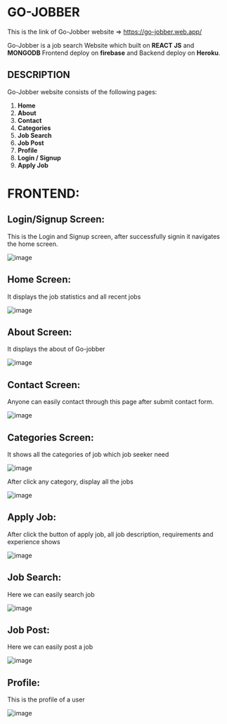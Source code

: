 # GO-JOBBER

This is the link of Go-Jobber website => https://go-jobber.web.app/

Go-Jobber is a job search Website which built on **REACT JS** and **MONGODB**
Frontend deploy on **firebase** and Backend deploy on **Heroku**.

## DESCRIPTION
Go-Jobber website consists of the following pages:
1.	**Home**
2.	**About**
3.	**Contact**
4.	**Categories**
5.	**Job Search**
6.	**Job Post**
7.	**Profile**
8.	**Login / Signup**
9.	**Apply Job**


# FRONTEND:

## Login/Signup Screen:
This is the Login and Signup screen, after successfully signin it navigates the home screen.

![image](https://user-images.githubusercontent.com/64039135/188195776-19b39377-1bec-4016-adac-8bf0930ea664.png)


## Home Screen:
It displays the job statistics and all recent jobs

![image](https://user-images.githubusercontent.com/64039135/187977590-066b01d0-10b8-4115-9385-e52551d4e9f6.png)

## About Screen:
It displays the about of Go-jobber

![image](https://user-images.githubusercontent.com/64039135/187978174-24bf2cf1-71a6-48de-9b58-d4fc86398ae9.png)

## Contact Screen:
Anyone can easily contact through this page after submit contact form.

![image](https://user-images.githubusercontent.com/64039135/187978646-ed667225-f5e1-454a-ad07-ab018d56d6cc.png)

## Categories Screen:
It shows all the categories of job which job seeker need

![image](https://user-images.githubusercontent.com/64039135/187979231-e39c1467-556e-4b0a-bb88-e176f33dd1ec.png)


After click any category, display all the jobs

![image](https://user-images.githubusercontent.com/64039135/187979726-1e7fce5e-f2f1-4963-85c9-d11d9296f0ef.png)

## Apply Job:
After click the button of apply job, all job description, requirements and experience shows

![image](https://user-images.githubusercontent.com/64039135/187980630-42c9118a-d66a-472d-9a9f-c3b935433724.png)


## Job Search:
Here we can easily search job

![image](https://user-images.githubusercontent.com/64039135/188197939-1b99d7fb-d6e0-4925-b9f0-73aa85fd4239.png)


## Job Post:
Here we can easily post a job

![image](https://user-images.githubusercontent.com/64039135/188201485-eda765af-63d6-4898-b1a0-996af4ef473f.png)


## Profile:
This is the profile of a user

![image](https://user-images.githubusercontent.com/64039135/187983571-6c658e66-3cd9-45dc-a395-d715fbce763c.png)

